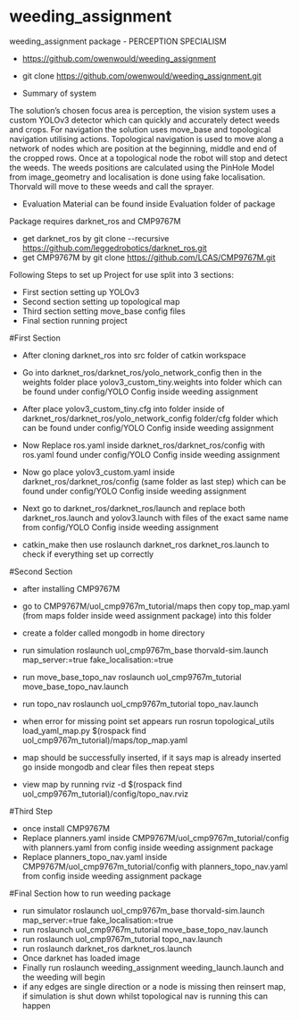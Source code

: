 # weeding_assignment

weeding_assignment package - PERCEPTION SPECIALISM
- https://github.com/owenwould/weeding_assignment
- git clone https://github.com/owenwould/weeding_assignment.git


- Summary of system 

The solution’s chosen focus area is perception, the vision system uses a custom YOLOv3 detector which can quickly and accurately detect weeds and crops. For navigation the solution uses move_base and topological navigation utilising actions. Topological navigation is used to move along a network of nodes which are position at the beginning, middle and end of the cropped rows. Once at a topological node the robot will stop and detect the weeds. The weeds positions are calculated using the PinHole Model from image_geometry and localisation is done using fake localisation. Thorvald will move to these weeds and call the sprayer.


- Evaluation Material can be found inside Evaluation folder of package 

Package requires darknet_ros and CMP9767M 
- get darknet_ros by git clone --recursive https://github.com/leggedrobotics/darknet_ros.git
- get CMP9767M by git clone https://github.com/LCAS/CMP9767M.git

Following Steps to set up Project for use split into 3 sections:
- First section setting up YOLOv3 
- Second section setting up topological map 
- Third section setting move_base config files 
- Final section running project

#First Section 
- After cloning darknet_ros into src folder of catkin workspace

- Go into darknet_ros/darknet_ros/yolo_network_config then in the weights folder place yolov3_custom_tiny.weights into folder which can be found under config/YOLO Config inside weeding assignment 

- After place yolov3_custom_tiny.cfg into folder inside of darknet_ros/darknet_ros/yolo_network_config folder/cfg folder which can be found under config/YOLO Config inside weeding assignment 

- Now Replace ros.yaml inside darknet_ros/darknet_ros/config with ros.yaml found under config/YOLO Config inside weeding assignment 

- Now go place yolov3_custom.yaml inside darknet_ros/darknet_ros/config (same folder as last step) which can be found under config/YOLO Config inside weeding assignment 

- Next go to darknet_ros/darknet_ros/launch and replace both darknet_ros.launch and yolov3.launch with files of the exact same name from config/YOLO Config inside weeding assignment 

- catkin_make then use roslaunch darknet_ros darknet_ros.launch to check if everything set up correctly



#Second Section 
- after installing CMP9767M 

- go to CMP9767M/uol_cmp9767m_tutorial/maps then copy top_map.yaml (from maps folder inside weed assignment package) into this folder

- create a folder called mongodb in home directory 

- run simulation roslaunch uol_cmp9767m_base thorvald-sim.launch map_server:=true fake_localisation:=true

- run move_base_topo_nav roslaunch uol_cmp9767m_tutorial move_base_topo_nav.launch

- run topo_nav roslaunch uol_cmp9767m_tutorial topo_nav.launch

- when error for missing point set appears run rosrun topological_utils load_yaml_map.py $(rospack find uol_cmp9767m_tutorial)/maps/top_map.yaml

- map should be successfully inserted, if it says map is already inserted go inside mongodb and clear files then repeat steps 

- view map by running rviz -d $(rospack find uol_cmp9767m_tutorial)/config/topo_nav.rviz


#Third Step 
- once install CMP9767M
- Replace planners.yaml inside CMP9767M/uol_cmp9767m_tutorial/config with planners.yaml from config inside weeding assignment package
- Replace planners_topo_nav.yaml inside CMP9767M/uol_cmp9767m_tutorial/config with planners_topo_nav.yaml from config inside weeding assignment package


#Final Section how to run weeding package
- run simulator roslaunch uol_cmp9767m_base thorvald-sim.launch map_server:=true fake_localisation:=true 
- run roslaunch uol_cmp9767m_tutorial move_base_topo_nav.launch 
- run roslaunch uol_cmp9767m_tutorial topo_nav.launch
- run roslaunch darknet_ros darknet_ros.launch 
- Once darknet has loaded image 
- Finally run roslaunch weeding_assignment weeding_launch.launch and the weeding will begin 
- if any edges are single direction or a node is missing then reinsert map, if simulation is shut down whilst topological nav is running 
this can happen




